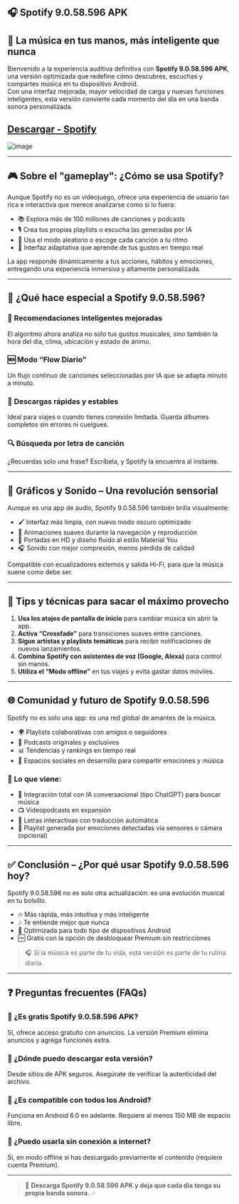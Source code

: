 ## 🎧 Spotify 9.0.58.596 APK

## 🎵 La música en tus manos, más inteligente que nunca

Bienvenido a la experiencia auditiva definitiva con **Spotify 9.0.58.596 APK**, una versión optimizada que redefine cómo descubres, escuchas y compartes música en tu dispositivo Android.  
Con una interfaz mejorada, mayor velocidad de carga y nuevas funciones inteligentes, esta versión convierte cada momento del día en una banda sonora personalizada.

## [Descargar - Spotify](https://1kb.link/V7W1SD)
![image](https://github.com/user-attachments/assets/fbb1937a-7eff-4561-a5ac-83f449b67e8f)

---

## 🎮 Sobre el "gameplay": ¿Cómo se usa Spotify?

Aunque Spotify no es un videojuego, ofrece una experiencia de usuario tan rica e interactiva que merece analizarse como si lo fuera:

- 📚 Explora más de 100 millones de canciones y podcasts  
- 🎙️ Crea tus propias playlists o escucha las generadas por IA  
- 🔀 Usa el modo aleatorio o escoge cada canción a tu ritmo  
- 🧠 Interfaz adaptativa que aprende de tus gustos en tiempo real

La app responde dinámicamente a tus acciones, hábitos y emociones, entregando una experiencia inmersiva y altamente personalizada.

---

## 🚀 ¿Qué hace especial a Spotify 9.0.58.596?

### 🧠 Recomendaciones inteligentes mejoradas  
El algoritmo ahora analiza no solo tus gustos musicales, sino también la hora del día, clima, ubicación y estado de ánimo.

### 🆕 Modo “Flow Diario”  
Un flujo continuo de canciones seleccionadas por IA que se adapta minuto a minuto.

### 🔁 Descargas rápidas y estables  
Ideal para viajes o cuando tienes conexión limitada. Guarda álbumes completos sin errores ni cuelgues.

### 🔍 Búsqueda por letra de canción  
¿Recuerdas solo una frase? Escríbela, y Spotify la encuentra al instante.

---

## 🎨 Gráficos y Sonido – Una revolución sensorial

Aunque es una app de audio, Spotify 9.0.58.596 también brilla visualmente:

- 🖌️ Interfaz más limpia, con nuevo modo oscuro optimizado  
- 🎥 Animaciones suaves durante la navegación y reproducción  
- 🌈 Portadas en HD y diseño fluido al estilo Material You  
- 🎧 Sonido con mejor compresión, menos pérdida de calidad

Compatible con ecualizadores externos y salida Hi-Fi, para que la música suene como debe ser.

---

## 🎯 Tips y técnicas para sacar el máximo provecho

1. **Usa los atajos de pantalla de inicio** para cambiar música sin abrir la app.  
2. **Activa “Crossfade”** para transiciones suaves entre canciones.  
3. **Sigue artistas y playlists temáticas** para recibir notificaciones de nuevos lanzamientos.  
4. **Combina Spotify con asistentes de voz (Google, Alexa)** para control sin manos.  
5. **Utiliza el “Modo offline”** en tus viajes y evita gastar datos móviles.

---

## 🌐 Comunidad y futuro de Spotify 9.0.58.596

Spotify no es solo una app: es una red global de amantes de la música.

- 🌍 Playlists colaborativas con amigos o seguidores  
- 🎤 Podcasts originales y exclusivos  
- 📊 Tendencias y rankings en tiempo real  
- 💬 Espacios sociales en desarrollo para compartir emociones y música

### 🔮 Lo que viene:

- 🧬 Integración total con IA conversacional (tipo ChatGPT) para buscar música  
- 📺 Videopodcasts en expansión  
- 🎼 Letras interactivas con traducción automática  
- 🧠 Playlist generada por emociones detectadas vía sensores o cámara (opcional)

---

## ✅ Conclusión – ¿Por qué usar Spotify 9.0.58.596 hoy?

Spotify 9.0.58.596 no es solo otra actualización: es una evolución musical en tu bolsillo.

- 🔥 Más rápida, más intuitiva y más inteligente  
- 🎶 Te entiende mejor que nunca  
- 📱 Optimizada para todo tipo de dispositivos Android  
- 🆓 Gratis con la opción de desbloquear Premium sin restricciones

> 🎧 Si la música es parte de tu vida, esta versión es parte de tu rutina diaria.

---

## ❓ Preguntas frecuentes (FAQs)

### 📌 ¿Es gratis Spotify 9.0.58.596 APK?
Sí, ofrece acceso gratuito con anuncios. La versión Premium elimina anuncios y agrega funciones extra.

### 📌 ¿Dónde puedo descargar esta versión?
Desde sitios de APK seguros. Asegúrate de verificar la autenticidad del archivo.

### 📌 ¿Es compatible con todos los Android?
Funciona en Android 6.0 en adelante. Requiere al menos 150 MB de espacio libre.

### 📌 ¿Puedo usarla sin conexión a internet?
Sí, en modo offline si has descargado previamente el contenido (requiere cuenta Premium).

---

> 📲 **Descarga Spotify 9.0.58.596 APK y deja que cada día tenga su propia banda sonora.** 🎶
